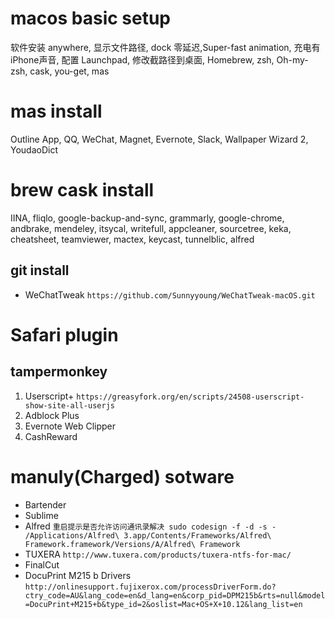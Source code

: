 # macos basic setup
软件安装 anywhere, 显示文件路径, dock 零延迟,Super-fast animation, 充电有iPhone声音, 配置 Launchpad, 修改截路径到桌面, Homebrew, zsh, Oh-my-zsh, cask, you-get, mas

# mas install
Outline App, QQ, WeChat, Magnet, Evernote, Slack, Wallpaper Wizard 2, YoudaoDict 

# brew cask install
IINA, fliqlo, google-backup-and-sync, grammarly, google-chrome, andbrake, mendeley, itsycal, writefull, appcleaner, sourcetree, keka, cheatsheet, teamviewer, mactex, keycast, tunnelblic, alfred  

## git install
- WeChatTweak `https://github.com/Sunnyyoung/WeChatTweak-macOS.git`

# Safari plugin 
## tampermonkey
1. Userscript+
`https://greasyfork.org/en/scripts/24508-userscript-show-site-all-userjs`
2. Adblock Plus
3. Evernote Web Clipper
4. CashReward

# manuly(Charged) sotware
- Bartender
- Sublime
- Alfred `重启提示是否允许访问通讯录解决
sudo codesign -f -d -s - /Applications/Alfred\ 3.app/Contents/Frameworks/Alfred\ Framework.framework/Versions/A/Alfred\ Framework`
- TUXERA `http://www.tuxera.com/products/tuxera-ntfs-for-mac/`
- FinalCut
- DocuPrint M215 b Drivers `http://onlinesupport.fujixerox.com/processDriverForm.do?ctry_code=AU&lang_code=en&d_lang=en&corp_pid=DPM215b&rts=null&model=DocuPrint+M215+b&type_id=2&oslist=Mac+OS+X+10.12&lang_list=en`